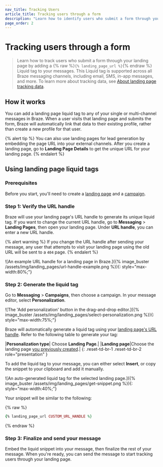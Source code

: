 ```yaml
---
nav_title: Tracking Users
article_title: Tracking users through a form
description: "Learn how to identify users who submit a form through your landing page by adding a Liquid tag to your messages."
page_order: 2
---
```


# Tracking users through a form

> Learn how to track users who submit a form through your landing page by adding a {% raw %}`{% landing_page_url %}`{% endraw %} Liquid tag to your  messages. This Liquid tag is supported across all Braze messaging channels, including email, SMS, in-app messages, and more. To learn more about tracking data, see [About landing page tracking data]({{site.baseurl}}/user_guide/engagement_tools/landing_pages/tracking_data).

## How it works

You can add a landing page liquid tag to any of your single or multi-channel messages in Braze. When a user visits that landing page and submits the form, Braze will automatically link that data to their existing profile, rather than create a new profile for that user.

{% alert tip %}
You can also use landing pages for lead generation by embedding the page URL into your external channels. After you create a landing page, go to **Landing Page Details** to get the unique URL for your landing page.
{% endalert %}

## Using landing page liquid tags

### Prerequisites

Before you start, you'll need to create a [landing page]({{site.baseurl}}/user_guide/engagement_tools/landing_pages/creating/) and a [campaign]({{site.baseurl}}/user_guide/engagement_tools/campaigns/building_campaigns/creating_campaign/).

### Step 1: Verify the URL handle

Braze will use your landing page's URL handle to generate its unique liquid tag. If you want to change the current URL handle, go to **Messaging** > **Landing Pages**, then open your landing page. Under **URL handle**, you can enter a new URL handle.

{% alert warning %}
If you change the URL handle after sending your message, any user that attempts to visit your landing page using the old URL will be sent to a `404` page.
{% endalert %}

![An example URL handle for a landing page in Braze.]({% image_buster /assets/img/landing_pages/url-handle-example.png %}){: style="max-width:80%;"}

### Step 2: Generate the liquid tag

Go to **Messaging** > **Campaigns**, then choose a campaign. In your message editor, select **Personalization**.

![The 'Add personalization' button in the drag-and-drop editor.]({% image_buster /assets/img/landing_pages/select-personalization.png %}){: style="max-width:75%;"}

Braze will automatically generate a liquid tag using your [landing page's URL handle](#step-1-verify-your-url-handle). Refer to the following table to generate your tag:

|**Personalization type**| Choose **Landing Page**.|
|**Landing page**|Choose the landing page [you previously created](#prerequisites).|
{: .reset-td-br-1 .reset-td-br-2 role="presentation" }

To add the liquid tag to your message, you can either select **Insert**, or copy the snippet to your clipboard and add it manually.

![An auto-generated liquid tag for the selected landing page.]({% image_buster /assets/img/landing_pages/get-snippet.png %}){: style="max-width:40%;"}

Your snippet will be similar to the following:

{% raw %}
```ruby
{% landing_page_url CUSTOM_URL_HANDLE %}
```
{% endraw %}

### Step 3: Finalize and send your message

Embed the liquid snippet into your message, then finalize the rest of your message. When you're ready, you can send the message to start tracking users through your landing page.
